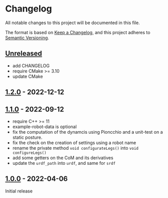 # Changelog

All notable changes to this project will be documented in this file.

The format is based on [Keep a Changelog](https://keepachangelog.com/en/1.0.0/),
and this project adheres to [Semantic Versioning](https://semver.org/spec/v2.0.0.html).

## [Unreleased]

- add CHANGELOG
- require CMake >= 3.10
- update CMake

## [1.2.0] - 2022-12-12

## [1.1.0] - 2022-09-12

- require C++ >= 11
- example-robot-data is optional
- fix the computation of the dynamcis using Pioncchio and a unit-test on a static posture.
- fix the check on the creation of settings using a robot name
- rename the private method `void configurateLegs()` into `void configureLegs()`
- add some getters on the CoM and its derivatives
- update the `urdf_path` into `urdf`, and same for `srdf`

## [1.0.0] - 2022-04-06

Initial release

[unreleased]: https://github.com/gepetto/aig/compare/v1.2.0...HEAD
[1.2.0]: https://github.com/gepetto/aig/compare/v1.1.0...v1.2.0
[1.1.0]: https://github.com/gepetto/aig/compare/v1.0.0...v1.1.0
[1.0.0]: https://github.com/gepetto/aig/releases/tag/v1.0.0
